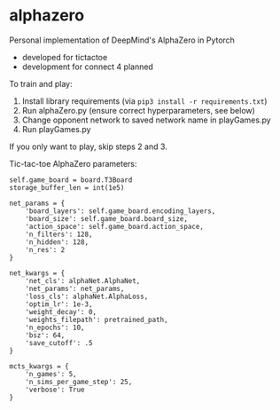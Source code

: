 # alphazero
Personal implementation of DeepMind's AlphaZero in Pytorch

- developed for tictactoe
- development for connect 4 planned

To train and play:
1) Install library requirements (via `pip3 install -r requirements.txt`)
2) Run alphaZero.py (ensure correct hyperparameters, see below)
3) Change opponent network to saved network name in playGames.py
4) Run playGames.py

If you only want to play, skip steps 2 and 3.

Tic-tac-toe AlphaZero parameters:
```
self.game_board = board.T3Board
storage_buffer_len = int(1e5)

net_params = {
    'board_layers': self.game_board.encoding_layers,
    'board_size': self.game_board.board_size,
    'action_space': self.game_board.action_space,
    'n_filters': 128,
    'n_hidden': 128,
    'n_res': 2
}

net_kwargs = {
    'net_cls': alphaNet.AlphaNet, 
    'net_params': net_params, 
    'loss_cls': alphaNet.AlphaLoss, 
    'optim_lr': 1e-3,
    'weight_decay': 0,
    'weights_filepath': pretrained_path,
    'n_epochs': 10,
    'bsz': 64,
    'save_cutoff': .5
}

mcts_kwargs = {
    'n_games': 5,
    'n_sims_per_game_step': 25,
    'verbose': True
}
```